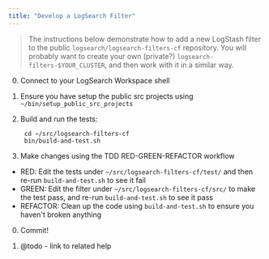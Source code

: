 ```yaml
---
title: "Develop a LogSearch Filter"
---
```


> The instructions below demonstrate how to add a new LogStash filter to the public `logsearch/logsearch-filters-cf` repository.
> You will probably want to create your own (private?) `logsearch-filters-$YOUR_CLUSTER`, and then work with it in a similar way.

0. Connect to your LogSearch Workspace shell
0. Ensure you have setup the public src projects using `~/bin/setup_public_src_projects`
0. Build and run the tests:

        cd ~/src/logsearch-filters-cf
        bin/build-and-test.sh

0. Make changes using the TDD RED-GREEN-REFACTOR workflow
  * RED: Edit the tests under `~/src/logsearch-filters-cf/test/` and then re-run `build-and-test.sh` to see it fail
  * GREEN: Edit the filter under `~/src/logsearch-filters-cf/src/` to make the test pass, and re-run `build-and-test.sh` to see it pass
  * REFACTOR: Clean up the code using `build-and-test.sh` to ensure you haven't broken anything

0. Commit!

0. @todo - link to related help
